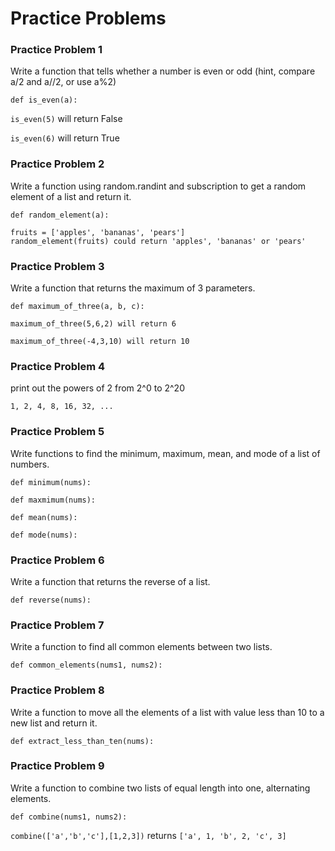 
# Practice Problems

### Practice Problem 1

Write a function that tells whether a number is even or odd (hint, compare a/2 and a//2, or use a%2)

`def is_even(a):`


`is_even(5)` will return False

`is_even(6)` will return True


### Practice Problem 2
Write a function using random.randint and subscription to get a random element of a list and return it.

`def random_element(a):`

```
fruits = ['apples', 'bananas', 'pears']
random_element(fruits) could return 'apples', 'bananas' or 'pears'
```

### Practice Problem 3

Write a function that returns the maximum of 3 parameters.

`def maximum_of_three(a, b, c):`

`maximum_of_three(5,6,2) will return 6`

`maximum_of_three(-4,3,10) will return 10`

### Practice Problem 4

print out the powers of 2 from 2^0 to 2^20

`1, 2, 4, 8, 16, 32, ...`

### Practice Problem 5
Write functions to find the minimum, maximum, mean, and mode of a list of numbers.

`def minimum(nums):`

`def maxmimum(nums):`

`def mean(nums):`

`def mode(nums):`


### Practice Problem 6
Write a function that returns the reverse of a list.

`def reverse(nums):`

### Practice Problem 7
Write a function to find all common elements between two lists.

`def common_elements(nums1, nums2):`

### Practice Problem 8
Write a function to move all the elements of a list with value less than 10 to a new list and return it.

`def extract_less_than_ten(nums):`

### Practice Problem 9
Write a function to combine two lists of equal length into one, alternating elements.

`def combine(nums1, nums2):`

`combine(['a','b','c'],[1,2,3])` returns `['a', 1, 'b', 2, 'c', 3]`

